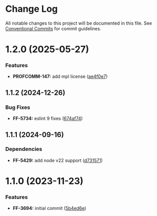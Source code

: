 # Change Log

All notable changes to this project will be documented in this file.
See [Conventional Commits](https://conventionalcommits.org) for commit guidelines.

# 1.2.0 (2025-05-27)


### Features

* **PROFCOMM-147:** add mpl license ([ae4f0e7](https://github.com/cloud-ru-tech/frontend-tools/commit/ae4f0e7c4da9beca0be64635f6469a88a67be99d))





## 1.1.2 (2024-12-26)


### Bug Fixes

* **FF-5734:** eslint 9 fixes ([674af74](https://github.com/cloud-ru-tech/frontend-tools/commit/674af743ea2b7b38ff50c3fee43cc18b58816a63))





## 1.1.1 (2024-09-16)


### Dependencies

* **FF-5429:** add node v22 support ([d731571](https://github.com/cloud-ru-tech/frontend-tools/commit/d73157199e46dc697daf4101944f1d31254bafc8))





# 1.1.0 (2023-11-23)


### Features

* **FF-3694:** initial commit ([5b4ed6e](https://github.com/cloud-ru-tech/frontend-tools/commit/5b4ed6ec2ba0ca9a4bc1e4099380d44e10c2e7f6))
